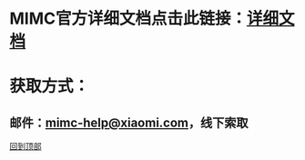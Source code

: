 # MIMC官方详细文档点击此链接：[详细文档](https://github.com/Xiaomi-mimc/operation-manual)

# 获取方式：
## 邮件：mimc-help@xiaomi.com，线下索取

[回到顶部](#readme)
